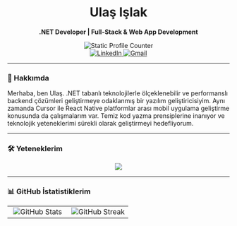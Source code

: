 <div align="center">
  <h1>Ulaş Işlak</h1>
  <p><b>.NET Developer | Full-Stack & Web App Development</b></p>
  
  <img src="https://img.shields.io/badge/Profil%20Ziyaretçisi-5000+-green?style=flat-square" alt="Static Profile Counter"/>
  
  <br>

  <a href="https://www.linkedin.com/in/ulasislak/" target="_blank">
    <img src="https://img.shields.io/badge/LinkedIn-0A66C2?style=for-the-badge&logo=linkedin&logoColor=white" alt="LinkedIn"/>
  </a>
  <a href="mailto:ulasislak06@gmail.com">
    <img src="https://img.shields.io/badge/Gmail-EA4335?style=for-the-badge&logo=gmail&logoColor=white" alt="Gmail"/>
  </a>
</div>

---

### 📄 Hakkımda
Merhaba, ben Ulaş. .NET tabanlı teknolojilerle ölçeklenebilir ve performanslı backend çözümleri geliştirmeye odaklanmış bir yazılım geliştiricisiyim. Aynı zamanda Cursor ile React Native platformlar arası mobil uygulama geliştirme konusunda da çalışmalarım var. Temiz kod yazma prensiplerine inanıyor ve teknolojik yeteneklerimi sürekli olarak geliştirmeyi hedefliyorum.

---

### 🛠️ Yeteneklerim
<p align="center">
  <img src="https://skillicons.dev/icons?i=cs,dotnet,html,css,react,expo,mssql,postgresql,docker,git,visualstudio" />
</p>

---

### 📊 GitHub İstatistiklerim

<table width="100%">
  <tr valign="top">
    <td width="50%" align="center">
      <img src="https://github-readme-stats.vercel.app/api?username=ulasislak&show_icons=true&theme=tokyonight&hide_border=true" alt="GitHub Stats"/>
    </td>
    <td width="50%" align="center">
      <img src="https://github-readme-streak-stats.herokuapp.com/?user=ulasislak&theme=tokyonight&hide_border=true" alt="GitHub Streak"/>
    </td>
  </tr>
</table>
